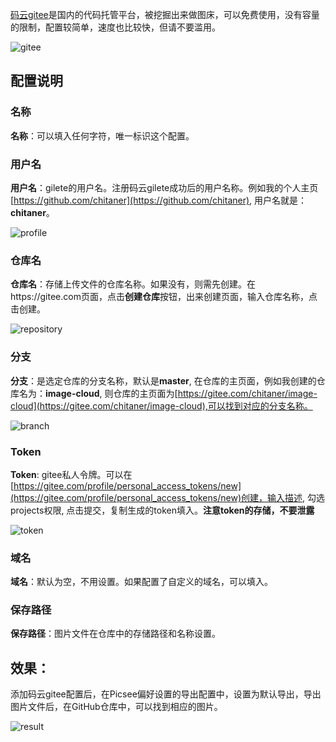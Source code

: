[码云gitee](https://gitee.com)是国内的代码托管平台，被挖掘出来做图床，可以免费使用，没有容量的限制，配置较简单，速度也比较快，但请不要滥用。

![gitee](https://i.loli.net/2020/11/24/LQfmD8PI2G31ekq.png)

## 配置说明

### 名称
**名称**：可以填入任何字符，唯一标识这个配置。

### 用户名
**用户名**：gilete的用户名。注册码云gilete成功后的用户名称。例如我的个人主页[https://github.com/chitaner](https://github.com/chitaner), 用户名就是：**chitaner**。

![profile](https://i.loli.net/2020/11/24/aAW59jTf2HYOK1X.png)

### 仓库名
**仓库名**：存储上传文件的仓库名称。如果没有，则需先创建。在https://gitee.com页面，点击**创建仓库**按钮，出来创建页面，输入仓库名称，点击创建。

![repository](https://i.loli.net/2020/11/24/GpSrEA7ah2nRb9l.png)

### 分支
**分支**：是选定仓库的分支名称，默认是**master**, 在仓库的主页面，例如我创建的仓库名为：**image-cloud**, 则仓库的主页面为[https://gitee.com/chitaner/image-cloud](https://gitee.com/chitaner/image-cloud),可以找到对应的分支名称。

![branch](https://i.loli.net/2020/11/24/a2DTZ9J5UWdAVGS.png)

### Token
**Token**: gitee私人令牌。可以在[https://gitee.com/profile/personal_access_tokens/new](https://gitee.com/profile/personal_access_tokens/new)创建，输入描述, 勾选projects权限, 点击提交，复制生成的token填入。**注意token的存储，不要泄露**

![token](https://i.loli.net/2020/11/24/XzOUQrs2whlFL4H.png)

### 域名
**域名**：默认为空，不用设置。如果配置了自定义的域名，可以填入。

### 保存路径
**保存路径**：图片文件在仓库中的存储路径和名称设置。

## 效果：
添加码云gitee配置后，在Picsee偏好设置的导出配置中，设置为默认导出，导出图片文件后，在GitHub仓库中，可以找到相应的图片。

![result](https://i.loli.net/2020/11/24/FdaoOhLcIfmsb7G.png)

